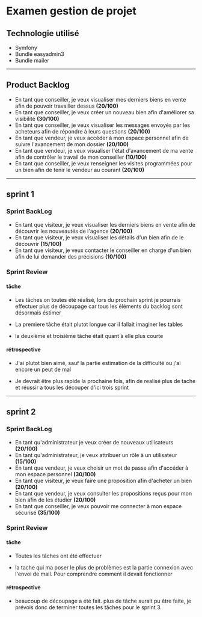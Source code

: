 # Examen gestion de projet

## Technologie utilisé

- Symfony
- Bundle easyadmin3
- Bundle mailer

---

## Product Backlog

- En tant que conseiller, je veux visualiser mes derniers biens en vente afin de pouvoir travailler dessus **(20/100)**
- En tant que conseiller, je veux créer un nouveau bien afin d'améliorer sa visibilité **(30/100)**
- En tant que conseiller, je veux visualiser les messages envoyés par les acheteurs afin de répondre à leurs questions **(20/100)**
- En tant que vendeur, je veux accéder à mon espace personnel afin de suivre l'avancement de mon dossier **(20/100)**
- En tant que vendeur, je veux visualiser l'état d'avancement de ma vente afin de contrôler le travail de mon conseiller **(10/100)**
- En tant que conseiller, je veux renseigner les visites programmées pour un bien afin de tenir le vendeur au courant **(20/100)**

---

## sprint 1

### Sprint BackLog

- En tant que visiteur, je veux visualiser les derniers biens en vente afin de découvrir les nouveautés de l'agence **(20/100)**
- En tant que visiteur, je veux visualiser les détails d'un bien afin de le découvrir
  **(15/100)**
- En tant que visiteur, je veux contacter le conseiller en charge d'un bien afin de lui demander des précisions **(10/100)**

### Sprint Review

#### tâche

- Les tâches on toutes été réalisé, lors du prochain sprint je pourrais effectuer plus de découpage car tous les éléments du backlog sont désormais éstimer

- La premiere tâche était plutot longue car il fallait imaginer les tables

- la deuxième et troisième tâche était quant à elle plus courte

#### rétrospective

- J'ai plutot bien aimé, sauf la partie estimation de la difficulté ou j'ai encore un peut de mal

- Je devrait être plus rapide la prochaine fois, afin de realisé plus de tache et réussir a tous les découper d'ici trois sprint

---

## sprint 2

### Sprint BackLog

- En tant qu'administrateur je veux créer de nouveaux utilisateurs **(20/100)**
- En tant qu'administrateur, je veux attribuer un rôle à un utilisateur **(15/100)**
- En tant que vendeur, je veux choisir un mot de passe afin d'accéder à mon espace personnel **(30/100)**
- En tant que visiteur, je veux faire une proposition afin d'acheter un bien **(20/100)**
- En tant que vendeur, je veux consulter les propositions reçus pour mon bien afin de les étudier **(20/100)**
- En tant que conseiller, je veux pouvoir me connecter à mon espace sécurisé **(35/100)**

### Sprint Review

#### tâche

- Toutes les tâches ont été effectuer

- la tache qui ma poser le plus de problèmes est la partie connexion avec l'envoi de mail. Pour comprendre comment il devait fonctionner

#### rétrospective

- beaucoup de découpage a été fait. plus de tâche aurait pu être faite, je prévois donc de terminer toutes les tâches pour le sprint 3.
